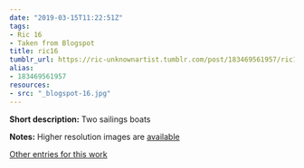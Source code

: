 ```yaml
---
date: "2019-03-15T11:22:51Z"
tags:
- Ric 16
- Taken from Blogspot
title: ric16
tumblr_url: https://ric-unknownartist.tumblr.com/post/183469561957/ric16
alias:
- 183469561957
resources:
- src: "_blogspot-16.jpg"
---
```


**Short description:** Two sailings boats

**Notes:** Higher resolution images are [available](/tags/Ric-16)

[Other entries for this work](/tags/Ric-16)
